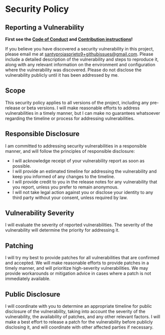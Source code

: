 # Security Policy

## Reporting a Vulnerability

**First see the [Code of Conduct](CODE_OF_CONDUCT.md) and [Contribution instructions](CONTRIBUTING.md)!**

If you believe you have discovered a security vulnerability in this project, please email me at <santyprojasprieto9+githubissues@gmail.com>. Please include a detailed description of the vulnerability and steps to reproduce it, along with any relevant information on the environment and configuration where the vulnerability was discovered. Please do not disclose the vulnerability publicly until it has been addressed by me.

## Scope

This security policy applies to all versions of the project, including any pre-release or beta versions. I will make reasonable efforts to address vulnerabilities in a timely manner, but I can make no guarantees whatsoever regarding the timeline or process for addressing vulnerabilities.

## Responsible Disclosure

I am committed to addressing security vulnerabilities in a responsible manner, and will follow the principles of responsible disclosure:

- I will acknowledge receipt of your vulnerability report as soon as possible.
- I will provide an estimated timeline for addressing the vulnerability and keep you informed of any changes to the timeline.
- I will provide credit to you in the release notes for any vulnerability that you report, unless you prefer to remain anonymous.
- I will not take legal action against you or disclose your identity to any third party without your consent, unless required by law.

## Vulnerability Severity

I will evaluate the severity of reported vulnerabilities. The severity of the vulnerability will determine the priority for addressing it.

## Patching

I will try my best to provide patches for all vulnerabilities that are confirmed and accepted. We will make reasonable efforts to provide patches in a timely manner, and will prioritize high-severity vulnerabilities. We may provide workarounds or mitigation advice in cases where a patch is not immediately available.

## Public Disclosure

I will coordinate with you to determine an appropriate timeline for public disclosure of the vulnerability, taking into account the severity of the vulnerability, the availability of patches, and any other relevant factors. I will make a best effort to release a patch for the vulnerability before publicly disclosing it, and will coordinate with other affected parties if necessary.
